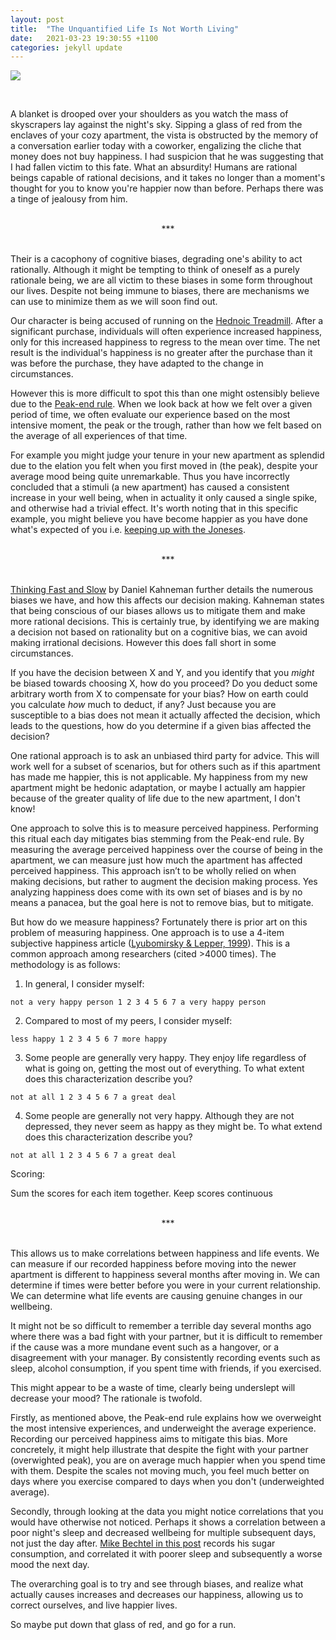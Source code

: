 ```yaml
---
layout: post
title:  "The Unquantified Life Is Not Worth Living"
date:   2021-03-23 19:30:55 +1100
categories: jekyll update
---
```


![](https://upload.wikimedia.org/wikipedia/commons/thumb/8/8c/David_-_The_Death_of_Socrates.jpg/2880px-David_-_The_Death_of_Socrates.jpg)

<br>

A blanket is drooped over your shoulders as you watch the mass of skyscrapers lay against the night's sky. Sipping a glass of red from the enclaves of your cozy apartment, the vista is obstructed by the memory of a conversation earlier today with a coworker, engalizing the cliche that money does not buy happiness. I had suspicion that he was suggesting that I had fallen victim to this fate. What an absurdity! Humans are rational beings capable of rational decisions, and it takes no longer than a moment's thought for you to know you're happier now than before. Perhaps there was a tinge of jealousy from him.

<br>
<center>***</center>
<br>

Their is a cacophony of cognitive biases, degrading one's ability to act rationally. Although it might be tempting to think of oneself as a purely rationale being, we are all victim to these biases in some form throughout our lives. Despite not being immune to biases, there are mechanisms we can use to minimize them as we will soon find out.

Our character is being accused of running on the [Hednoic Treadmill](https://en.wikipedia.org/wiki/Hedonic_treadmill). After a significant purchase, individuals will often experience increased happiness, only for this increased happiness to regress to the mean over time. The net result is the individual's happiness is no greater after the purchase than it was before the purchase, they have adapted to the change in circumstances.

However this is more difficult to spot this than one might ostensibly believe due to the [Peak-end rule](https://en.wikipedia.org/wiki/Peak%E2%80%93end_rule). When we look back at how we felt over a given period of time, we often evaluate our experience based on the most intensive moment, the peak or the trough, rather than how we felt based on the average of all experiences of that time.

For example you might judge your tenure in your new apartment as splendid due to the elation you felt when you first moved in (the peak), despite your average mood being quite unremarkable. Thus you have incorrectly concluded that a stimuli (a new apartment) has caused a consistent increase in your well being, when in actuality it only caused a single spike, and otherwise had a trivial effect. It's worth noting that in this specific example, you might believe you have become happier as you have done what's expected of you i.e. [keeping up with the Joneses](https://en.wikipedia.org/wiki/Keeping_up_with_the_Joneses).

<br>
<center>***</center>
<br>

[Thinking Fast and Slow](https://www.goodreads.com/book/show/11468377-thinking-fast-and-slow) by Daniel Kahneman further details the numerous biases we have, and how this affects our decision making. Kahneman states that being conscious of our biases allows us to mitigate them and make more rational decisions. This is certainly true, by identifying we are making a decision not based on rationality but on a cognitive bias, we can avoid making irrational decisions. However this does fall short in some circumstances.

If you have the decision between X and Y, and you identify that you *might* be biased towards choosing X, how do you proceed? Do you deduct some arbitrary worth from X to compensate for your bias? How on earth could you calculate _how_ much to deduct, if any? Just because you are susceptible to a bias does not mean it actually affected the decision, which leads to the questions, how do you determine if a given bias affected the decision?

One rational approach is to ask an unbiased third party for advice. This will work well for a subset of scenarios, but for others such as if this apartment has made me happier, this is not applicable. My happiness from my new apartment might be hedonic adaptation, or maybe I actually am happier because of the greater quality of life due to the new apartment, I don't know!

One approach to solve this is to measure perceived happiness. Performing this ritual each day mitigates bias stemming from the Peak-end rule. By measuring the average perceived happiness over the course of being in the apartment, we can measure just how much the apartment has affected perceived happiness. This approach isn’t to be wholly relied on when making decisions, but rather to augment the decision making process. Yes analyzing happiness does come with its own set of biases and is by no means a panacea, but the goal here is not to remove bias, but to mitigate.

But how do we measure happiness? Fortunately there is prior art on this problem of measuring happiness. One approach is to use a 4-item subjective happiness article ([Lyubomirsky & Lepper, 1999](https://www.notion.so/Lyubomirsky-Lepper-1999-c93bc48262e94fd7ae50771e8125e275)). This is a common approach among researchers (cited >4000 times). The methodology is as follows:

1. In general, I consider myself:
```
not a very happy person 1 2 3 4 5 6 7 a very happy person
```
2. Compared to most of my peers, I consider myself:
```
less happy 1 2 3 4 5 6 7 more happy
```

3. Some people are generally very happy. They enjoy life regardless of what is going on,
getting the most out of everything. To what extent does this characterization describe you?
```
not at all 1 2 3 4 5 6 7 a great deal
```

4. Some people are generally not very happy. Although they are not depressed, they never
seem as happy as they might be. To what extend does this characterization describe you?
```
not at all 1 2 3 4 5 6 7 a great deal
```

Scoring:

Sum the scores for each item together. Keep scores continuous

<br>
<center>***</center>
<br>

This allows us to make correlations between happiness and life events. We can measure if our recorded happiness before moving into the newer apartment is different to happiness several months after moving in. We can determine if times were better before you were in your current relationship. We can determine what life events are causing genuine changes in our wellbeing.

It might not be so difficult to remember a terrible day several months ago where there was a bad fight with your partner, but it is difficult to remember if the cause was a more mundane event such as a hangover, or a disagreement with your manager. By consistently recording events such as sleep, alcohol consumption, if you spent time with friends, if you exercised.

This might appear to be a waste of time, clearly being underslept will decrease your mood? The rationale is twofold.

Firstly, as mentioned above, the Peak-end rule explains how we overweight the most intensive experiences, and underweight the average experience. Recording our perceived happiness aims to mitigate this bias. More concretely, it might help illustrate that despite the fight with your partner (overwighted peak), you are on average much happier when you spend time with them. Despite the scales not moving much, you feel much better on days where you exercise compared to days when you don't (underweighted average). 

Secondly, through looking at the data you might notice correlations that you would have otherwise not noticed. Perhaps it shows a correlation between a poor night's sleep and decreased wellbeing for multiple subsequent days, not just the day after. [Mike Bechtel in this post](https://mikebechtel.medium.com/i-tracked-every-single-thing-i-ate-for-a-full-year-here-are-10-quick-a-has-2c259dd2f57b) records his sugar consumption, and correlated it with poorer sleep and subsequently a worse mood the next day.

The overarching goal is to try and see through biases, and realize what actually causes increases and decreases our happiness, allowing us to correct ourselves, and live happier lives.

So maybe put down that glass of red, and go for a run.


